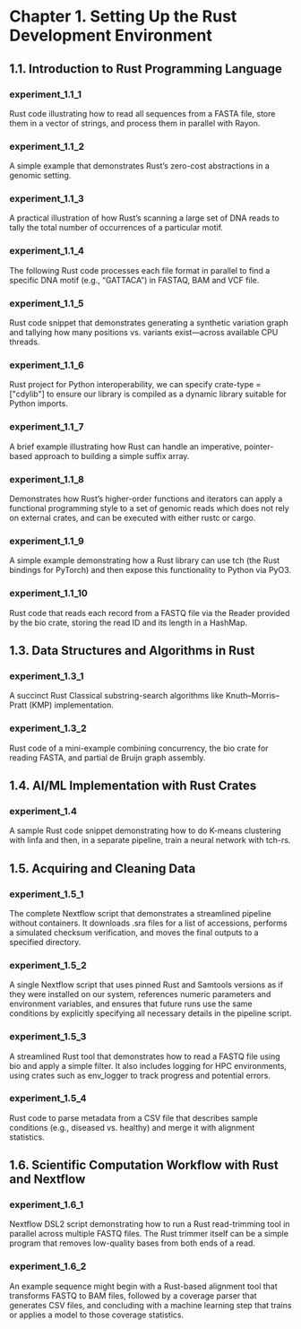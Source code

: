 # Chapter 1. Setting Up the Rust Development Environment

## 1.1. Introduction to Rust Programming Language

### experiment_1.1_1 
Rust code illustrating how to read all sequences from a FASTA file, store them in a vector of strings, and process them in parallel with Rayon.

### experiment_1.1_2 
A simple example that demonstrates Rust’s zero-cost abstractions in a genomic setting. 

### experiment_1.1_3 
A practical illustration of how Rust’s scanning a large set of DNA reads to tally the total number of occurrences of a particular motif.

### experiment_1.1_4 
The following Rust code processes each file format in parallel to find a specific DNA motif (e.g., “GATTACA”) in FASTAQ, BAM and VCF file.

### experiment_1.1_5 
Rust code snippet that demonstrates generating a synthetic variation graph and tallying how many positions vs. variants exist—across available CPU threads.

### experiment_1.1_6 
Rust project for Python interoperability, we can specify crate-type = ["cdylib"] to ensure our library is compiled as a dynamic library suitable for Python imports.

### experiment_1.1_7
A brief example illustrating how Rust can handle an imperative, pointer-based approach to building a simple suffix array.

### experiment_1.1_8
Demonstrates how Rust’s higher-order functions and iterators can apply a functional programming style to a set of genomic reads which does not rely on external crates, and can be executed with either rustc or cargo.

### experiment_1.1_9
A simple example demonstrating how a Rust library can use tch (the Rust bindings for PyTorch) and then expose this functionality to Python via PyO3.

### experiment_1.1_10
Rust code that reads each record from a FASTQ file via the Reader provided by the bio crate, storing the read ID and its length in a HashMap.

## 1.3. Data Structures and Algorithms in Rust

### experiment_1.3_1
A succinct Rust Classical substring-search algorithms like Knuth–Morris–Pratt (KMP) implementation.

### experiment_1.3_2
Rust code of a mini-example combining concurrency, the bio crate for reading FASTA, and partial de Bruijn graph assembly.

## 1.4. AI/ML Implementation with Rust Crates

### experiment_1.4
A sample Rust code snippet demonstrating how to do K-means clustering with linfa and then, in a separate pipeline, train a neural network with tch-rs.

## 1.5. Acquiring and Cleaning Data

### experiment_1.5_1
The complete Nextflow script that demonstrates a streamlined pipeline without containers. It downloads .sra files for a list of accessions, performs a simulated checksum verification, and moves the final outputs to a specified directory. 

### experiment_1.5_2
A single Nextflow script that uses pinned Rust and Samtools versions as if they were installed on our system, references numeric parameters and environment variables, and ensures that future runs use the same conditions by explicitly specifying all necessary details in the pipeline script.

### experiment_1.5_3
A streamlined Rust tool that demonstrates how to read a FASTQ file using bio and apply a simple filter. It also includes logging for HPC environments, using crates such as env_logger to track progress and potential errors. 

### experiment_1.5_4
Rust code to parse metadata from a CSV file that describes sample conditions (e.g., diseased vs. healthy) and merge it with alignment statistics. 

## 1.6. Scientific Computation Workflow with Rust and Nextflow

### experiment_1.6_1
Nextflow DSL2 script demonstrating how to run a Rust read-trimming tool in parallel across multiple FASTQ files. The Rust trimmer itself can be a simple program that removes low-quality bases from both ends of a read.

### experiment_1.6_2
An example sequence might begin with a Rust-based alignment tool that transforms FASTQ to BAM files, followed by a coverage parser that generates CSV files, and concluding with a machine learning step that trains or applies a model to those coverage statistics.
